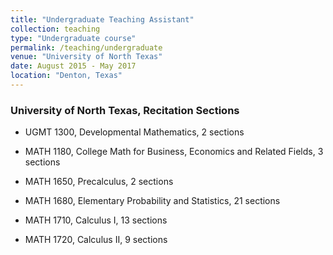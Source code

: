 ```yaml
---
title: "Undergraduate Teaching Assistant"
collection: teaching
type: "Undergraduate course"
permalink: /teaching/undergraduate
venue: "University of North Texas"
date: August 2015 - May 2017
location: "Denton, Texas"
---
```


### University of North Texas, Recitation Sections

* UGMT 1300, Developmental Mathematics, 2 sections

* MATH 1180, College Math for Business, Economics and Related Fields, 3 sections

* MATH 1650, Precalculus, 2 sections

* MATH 1680, Elementary Probability and Statistics, 21 sections

* MATH 1710, Calculus I, 13 sections

* MATH 1720, Calculus II, 9 sections